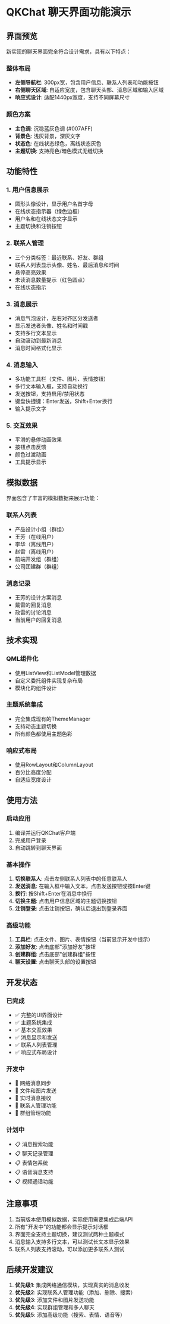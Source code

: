 # QKChat 聊天界面功能演示

## 界面预览

新实现的聊天界面完全符合设计需求，具有以下特点：

### 整体布局
- **左侧导航栏**: 300px宽，包含用户信息、联系人列表和功能按钮
- **右侧聊天区域**: 自适应宽度，包含聊天头部、消息区域和输入区域
- **响应式设计**: 适配1440px宽度，支持不同屏幕尺寸

### 颜色方案
- **主色调**: 沉稳蓝灰色调 (#007AFF)
- **背景色**: 浅灰背景，深灰文字
- **状态色**: 在线状态绿色，离线状态灰色
- **主题切换**: 支持亮色/暗色模式无缝切换

## 功能特性

### 1. 用户信息展示
- 圆形头像设计，显示用户名首字母
- 在线状态指示器（绿色边框）
- 用户名和在线状态文字显示
- 主题切换和注销按钮

### 2. 联系人管理
- 三个分类标签：最近联系、好友、群组
- 联系人列表显示头像、姓名、最后消息和时间
- 悬停高亮效果
- 未读消息数量提示（红色圆点）
- 在线状态指示

### 3. 消息展示
- 消息气泡设计，左右对齐区分发送者
- 显示发送者头像、姓名和时间戳
- 支持多行文本显示
- 自动滚动到最新消息
- 消息时间格式化显示

### 4. 消息输入
- 多功能工具栏（文件、图片、表情按钮）
- 多行文本输入框，支持自动换行
- 发送按钮，支持启用/禁用状态
- 键盘快捷键：Enter发送，Shift+Enter换行
- 输入提示文字

### 5. 交互效果
- 平滑的悬停动画效果
- 按钮点击反馈
- 颜色过渡动画
- 工具提示显示

## 模拟数据

界面包含了丰富的模拟数据来展示功能：

### 联系人列表
- 产品设计小组（群组）
- 王芳（在线用户）
- 李华（离线用户）
- 赵雷（离线用户）
- 前端开发组（群组）
- 公司团建群（群组）

### 消息记录
- 王芳的设计方案消息
- 戴雷的回复消息
- 政雷的讨论消息
- 当前用户的回复消息

## 技术实现

### QML组件化
- 使用ListView和ListModel管理数据
- 自定义委托组件实现复杂布局
- 模块化的组件设计

### 主题系统集成
- 完全集成现有的ThemeManager
- 支持动态主题切换
- 所有颜色都使用主题色彩

### 响应式布局
- 使用RowLayout和ColumnLayout
- 百分比高度分配
- 自适应宽度设计

## 使用方法

### 启动应用
1. 编译并运行QKChat客户端
2. 完成用户登录
3. 自动跳转到聊天界面

### 基本操作
1. **切换联系人**: 点击左侧联系人列表中的任意联系人
2. **发送消息**: 在输入框中输入文本，点击发送按钮或按Enter键
3. **换行**: 按Shift+Enter在消息中换行
4. **切换主题**: 点击用户信息区域的主题切换按钮
5. **注销登录**: 点击注销按钮，确认后退出到登录界面

### 高级功能
1. **工具栏**: 点击文件、图片、表情按钮（当前显示开发中提示）
2. **添加好友**: 点击底部"添加好友"按钮
3. **创建群组**: 点击底部"创建群组"按钮
4. **聊天设置**: 点击聊天头部的设置按钮

## 开发状态

### 已完成
- ✅ 完整的UI界面设计
- ✅ 主题系统集成
- ✅ 基本交互效果
- ✅ 消息显示和发送
- ✅ 联系人列表管理
- ✅ 响应式布局设计

### 开发中
- 🔄 网络消息同步
- 🔄 文件和图片发送
- 🔄 实时消息接收
- 🔄 联系人管理功能
- 🔄 群组管理功能

### 计划中
- 📋 消息搜索功能
- 📋 聊天记录管理
- 📋 表情包系统
- 📋 语音消息支持
- 📋 视频通话功能

## 注意事项

1. 当前版本使用模拟数据，实际使用需要集成后端API
2. 所有"开发中"的功能都会显示提示对话框
3. 界面完全支持主题切换，建议测试两种主题模式
4. 消息输入支持多行文本，可以测试长文本显示效果
5. 联系人列表支持滚动，可以添加更多联系人测试

## 后续开发建议

1. **优先级1**: 集成网络通信模块，实现真实的消息收发
2. **优先级2**: 实现联系人管理功能（添加、删除、搜索）
3. **优先级3**: 添加文件和图片发送功能
4. **优先级4**: 实现群组管理和多人聊天
5. **优先级5**: 添加高级功能（搜索、表情、语音等）

